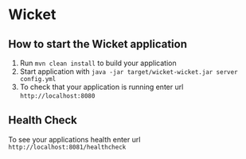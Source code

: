 # Wicket

How to start the Wicket application
---

1. Run `mvn clean install` to build your application
1. Start application with `java -jar target/wicket-wicket.jar server config.yml`
1. To check that your application is running enter url `http://localhost:8080`

Health Check
---

To see your applications health enter url `http://localhost:8081/healthcheck`
